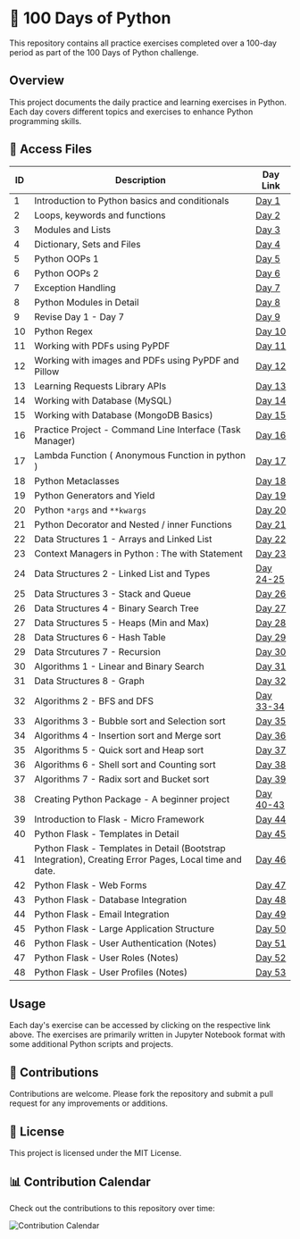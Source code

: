 <!-- # 100DayOfPython
This repo will contain all practice exercises I do in the 100 days time period -->

#  🐍 100 Days of Python

This repository contains all practice exercises completed over a 100-day period as part of the 100 Days of Python challenge.

## Overview

This project documents the daily practice and learning exercises in Python. Each day covers different topics and exercises to enhance Python programming skills.

## 📂 Access Files

| ID  | Description                                                     | Day Link                                                                      |
|-----|-----------------------------------------------------------------|-------------------------------------------------------------------------------|
| 1   | Introduction to Python basics and conditionals                  | [Day 1](https://github.com/HeyBuddy-NSK/100DayOfPython/blob/main/Day_1.ipynb) |
| 2   | Loops, keywords and functions                                   | [Day 2](https://github.com/HeyBuddy-NSK/100DayOfPython/blob/main/Day_2.ipynb) |
| 3   | Modules and Lists                                               | [Day 3](https://github.com/HeyBuddy-NSK/100DayOfPython/blob/main/Day_3.ipynb) |
| 4   | Dictionary, Sets and Files                                      | [Day 4](https://github.com/HeyBuddy-NSK/100DayOfPython/blob/main/Day_4.ipynb) |
| 5   | Python OOPs 1                                                   | [Day 5](https://github.com/HeyBuddy-NSK/100DayOfPython/blob/main/Day_5.ipynb) |
| 6   | Python OOPs 2                                                   | [Day 6](https://github.com/HeyBuddy-NSK/100DayOfPython/blob/main/Day_6.ipynb) |
| 7   | Exception Handling                                              | [Day 7](https://github.com/HeyBuddy-NSK/100DayOfPython/blob/main/Day_7.ipynb) |
| 8   | Python Modules in Detail                                        | [Day 8](https://github.com/HeyBuddy-NSK/100DayOfPython/blob/main/Day_8.ipynb) |
| 9   | Revise Day 1 - Day 7                                            | [Day 9](https://github.com/HeyBuddy-NSK/100DayOfPython/blob/main/Day_9.ipynb) |
| 10  | Python Regex                                                    | [Day 10](https://github.com/HeyBuddy-NSK/100DayOfPython/blob/main/Day_10.ipynb)   |
| 11  | Working with PDFs using PyPDF                                   | [Day 11](https://github.com/HeyBuddy-NSK/100DayOfPython/tree/main/Day_11)                 |
| 12  | Working with images and PDFs using PyPDF and Pillow             | [Day 12](https://github.com/HeyBuddy-NSK/100DayOfPython/tree/main/Day_12)         |
| 13  | Learning Requests Library APIs                                  | [Day 13](https://github.com/HeyBuddy-NSK/100DayOfPython/tree/main/Day_13)                       |
| 14  | Working with Database (MySQL)                                   | [Day 14](https://github.com/HeyBuddy-NSK/100DayOfPython/tree/main/Day_14)                                   |
| 15  | Working with Database (MongoDB Basics)                          | [Day 15](https://github.com/HeyBuddy-NSK/100DayOfPython/tree/main/Day_15)                                 |
| 16  | Practice Project - Command Line Interface (Task Manager)        | [Day 16](https://github.com/HeyBuddy-NSK/100DayOfPython/tree/main/Day_16%20(%20Task%20%20Manager%20CLI%20))              |
| 17  | Lambda Function ( Anonymous Function in python )                | [Day 17](https://github.com/HeyBuddy-NSK/100DayOfPython/tree/main/Day_17) |
| 18  | Python Metaclasses                                              | [Day 18](https://github.com/HeyBuddy-NSK/100DayOfPython/tree/main/Day_18) |
| 19  | Python Generators and Yield                                     | [Day 19](https://github.com/HeyBuddy-NSK/100DayOfPython/tree/main/Day_19) |
| 20  | Python `*args` and `**kwargs`                                   | [Day 20](https://github.com/HeyBuddy-NSK/100DayOfPython/tree/main/Day_20) |
| 21  | Python Decorator and Nested / inner Functions                   | [Day 21](https://github.com/HeyBuddy-NSK/100DayOfPython/blob/main/Day_21) |
| 22  | Data Structures 1 - Arrays and Linked List                      | [Day 22](https://github.com/HeyBuddy-NSK/100DayOfPython/tree/main/Day_22) |
| 23  | Context Managers in Python : The with Statement                 | [Day 23](https://github.com/HeyBuddy-NSK/100DayOfPython/tree/main/Day_23) |
| 24  | Data Structures 2 - Linked List and Types                       | [Day 24-25](https://github.com/HeyBuddy-NSK/100DayOfPython/tree/main/Day_24%20and%2025) |  
| 25  | Data Structures 3 - Stack and Queue				| [Day 26](https://github.com/HeyBuddy-NSK/100DayOfPython/tree/main/Day_26) |
| 26  | Data Structures 4 - Binary Search Tree                          | [Day 27](https://github.com/HeyBuddy-NSK/100DayOfPython/tree/main/Day_27) |
| 27  | Data Structures 5 - Heaps (Min and Max)                         | [Day 28](https://github.com/HeyBuddy-NSK/100DayOfPython/tree/main/Day_28) |
| 28  | Data Structures 6 - Hash Table                                  | [Day 29](https://github.com/HeyBuddy-NSK/100DayOfPython/tree/main/Day_29) |
| 29  | Data Strcutures 7 - Recursion                                   | [Day 30](https://github.com/HeyBuddy-NSK/100DayOfPython/tree/main/Day_30) |
| 30  | Algorithms 1 - Linear and Binary Search                         | [Day 31](https://github.com/HeyBuddy-NSK/100DayOfPython/tree/main/Day_31) |
| 31  | Data Structures 8 - Graph                                       | [Day 32](https://github.com/HeyBuddy-NSK/100DayOfPython/tree/main/Day_32) |
| 32  | Algorithms 2 - BFS and DFS                                      | [Day 33-34](https://github.com/HeyBuddy-NSK/100DayOfPython/tree/main/Day_33_34)|
| 33  | Algorithms 3 - Bubble sort and Selection sort                   | [Day 35](https://github.com/HeyBuddy-NSK/100DayOfPython/tree/main/Day_35) |
| 34  | Algorithms 4 - Insertion sort and Merge sort                    | [Day 36](https://github.com/HeyBuddy-NSK/100DayOfPython/tree/main/Day_36) |
| 35  | Algorithms 5 - Quick sort and Heap sort 			| [Day 37](https://github.com/HeyBuddy-NSK/100DayOfPython/tree/main/Day_37) |
| 36  | Algorithms 6 - Shell sort and Counting sort                     | [Day 38](https://github.com/HeyBuddy-NSK/100DayOfPython/tree/main/Day_38) |
| 37  | Algorithms 7 - Radix sort and Bucket sort                       | [Day 39](https://github.com/HeyBuddy-NSK/100DayOfPython/tree/main/Day_39) |
| 38  | Creating Python Package - A beginner project                    | [Day 40-43](https://github.com/HeyBuddy-NSK/python-dsalgo/tree/main)      |
| 39  | Introduction to Flask - Micro Framework                         | [Day 44](https://github.com/HeyBuddy-NSK/100DayOfPython/tree/main/Day_44) |
| 40  | Python Flask - Templates in Detail                              | [Day 45](https://github.com/HeyBuddy-NSK/100DayOfPython/tree/main/Day_45) |
| 41  | Python Flask - Templates in Detail (Bootstrap Integration), Creating Error Pages, Local time and date.      | [Day 46](https://github.com/HeyBuddy-NSK/100DayOfPython/tree/main/Day_46) |
| 42  | Python Flask - Web Forms                                        | [Day 47](https://github.com/HeyBuddy-NSK/100DayOfPython/tree/main/Day_47) |
| 43  | Python Flask - Database Integration                             | [Day 48](https://github.com/HeyBuddy-NSK/100DayOfPython/tree/main/Day_48) |
| 44  | Python Flask - Email Integration                                | [Day 49](https://github.com/HeyBuddy-NSK/100DayOfPython/tree/main/Day_49) |
| 45  | Python Flask - Large Application Structure                      | [Day 50](https://github.com/HeyBuddy-NSK/100DayOfPython/tree/main/Day_50) |
| 46  | Python Flask - User Authentication (Notes)                      | [Day 51](https://github.com/HeyBuddy-NSK/100DayOfPython/tree/main/Day_51) |
| 47  | Python Flask - User Roles (Notes)                               | [Day 52](https://github.com/HeyBuddy-NSK/100DayOfPython/tree/main/Day_52) |
| 48  | Python Flask - User Profiles (Notes)                            | [Day 53](https://github.com/HeyBuddy-NSK/100DayOfPython/tree/main/Day_53) |


##  Usage

Each day's exercise can be accessed by clicking on the respective link above. The exercises are primarily written in Jupyter Notebook format with some additional Python scripts and projects.

## 🤝 Contributions

Contributions are welcome. Please fork the repository and submit a pull request for any improvements or additions.

## 📄 License

This project is licensed under the MIT License.

## 📊 Contribution Calendar

Check out the contributions to this repository over time:

![Contribution Calendar](https://ghchart.rshah.org/HeyBuddy-NSK)


